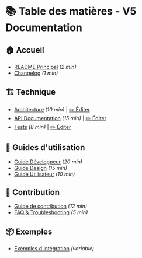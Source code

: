 # 📚 Table des matières - V5 Documentation

## 🏠 Accueil
- [README Principal](../README.md) *(2 min)*
- [Changelog](../CHANGELOG.md) *(1 min)*

## 🏗️ Technique
- [Architecture](./ARCHITECTURE.md) *(10 min)* | [✏️ Éditer](https://github.com/user/v5-documentation/edit/main/docs/ARCHITECTURE.md)
- [API Documentation](./API.md) *(15 min)* | [✏️ Éditer](https://github.com/user/v5-documentation/edit/main/docs/API.md)
- [Tests](./TESTING.md) *(8 min)* | [✏️ Éditer](https://github.com/user/v5-documentation/edit/main/docs/TESTING.md)

## 📖 Guides d'utilisation
- [Guide Développeur](./guides/DEVELOPER.md) *(20 min)*
- [Guide Design](./guides/DESIGN.md) *(15 min)*
- [Guide Utilisateur](./guides/USER.md) *(10 min)*

## 🤝 Contribution
- [Guide de contribution](./CONTRIBUTING.md) *(12 min)*
- [FAQ & Troubleshooting](./FAQ.md) *(5 min)*

## 📦 Exemples
- [Exemples d'intégration](./examples/) *(variable)*
